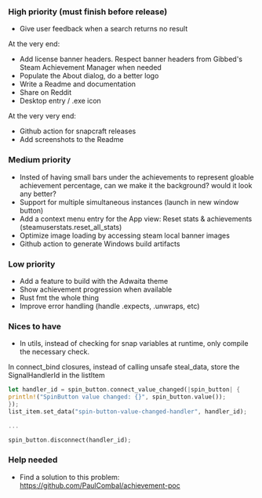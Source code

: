 ### High priority (must finish before release)

- Give user feedback when a search returns no result

At the very end:
- Add license banner headers. Respect banner headers from Gibbed's Steam Achievement Manager when needed
- Populate the About dialog, do a better logo
- Write a Readme and documentation
- Share on Reddit
- Desktop entry / .exe icon

At the very very end:
- Github action for snapcraft releases
- Add screenshots to the Readme

### Medium priority

- Insted of having small bars under the achievements to represent gloable achievement percentage, can we make it the background? would it look any better?
- Support for multiple simultaneous instances (launch in new window button)
- Add a context menu entry for the App view: Reset stats & achievements (steamuserstats.reset_all_stats)
- Optimize image loading by accessing steam local banner images
- Github action to generate Windows build artifacts

### Low priority

- Add a feature to build with the Adwaita theme
- Show achievement progression when available
- Rust fmt the whole thing
- Improve error handling (handle .expects, .unwraps, etc)

### Nices to have

- In utils, instead of checking for snap variables at runtime, only compile the necessary check.

In connect_bind closures, instead of calling unsafe steal_data, store the SignalHandlerId in the listItem
```rust
let handler_id = spin_button.connect_value_changed(|spin_button| {
println!("SpinButton value changed: {}", spin_button.value());
});
list_item.set_data("spin-button-value-changed-handler", handler_id);

...

spin_button.disconnect(handler_id);

```


### Help needed

- Find a solution to this problem: https://github.com/PaulCombal/achievement-poc